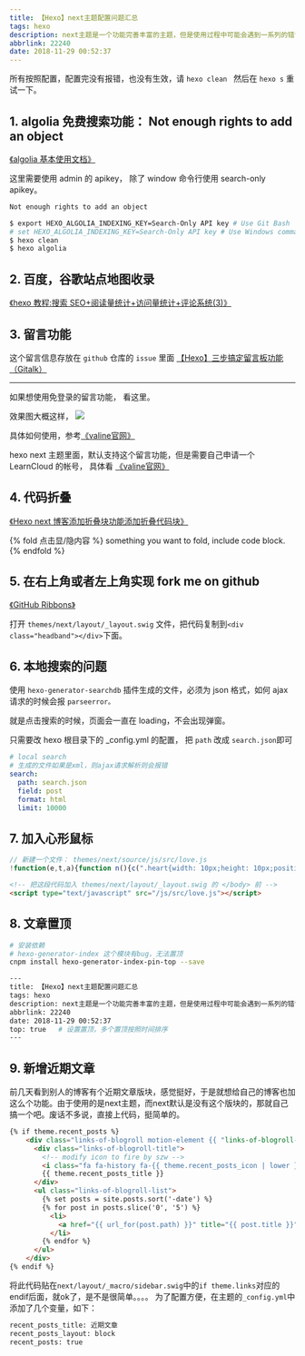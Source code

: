 ```yaml
---
title: 【Hexo】next主题配置问题汇总
tags: hexo
description: next主题是一个功能完善丰富的主题，但是使用过程中可能会遇到一系列的错误，这里记录汇总下。
abbrlink: 22240
date: 2018-11-29 00:52:37
---
```



所有按照配置，配置完没有报错，也没有生效，请 `hexo clean ` 然后在 `hexo s` 重试一下。

## 1. algolia 免费搜索功能： Not enough rights to add an object

[《algolia 基本使用文档》](https://github.com/theme-next/hexo-theme-next/blob/master/docs/ALGOLIA-SEARCH.md)

这里需要使用 admin 的 apikey， 除了 window 命令行使用 search-only apikey。

```bash
Not enough rights to add an object

$ export HEXO_ALGOLIA_INDEXING_KEY=Search-Only API key # Use Git Bash
# set HEXO_ALGOLIA_INDEXING_KEY=Search-Only API key # Use Windows command line
$ hexo clean
$ hexo algolia

```

## 2. 百度，谷歌站点地图收录

[《hexo 教程:搜索 SEO+阅读量统计+访问量统计+评论系统(3)》](http://fangzh.top/2018/2018090918/)

## 3. 留言功能

这个留言信息存放在 `github` 仓库的 `issue` 里面
[【Hexo】三步搞定留言板功能（Gitalk）](http://www.izhongxia.com/posts/41249.html)

---

如果想使用免登录的留言功能， 看这里。

效果图大概这样，
![](http://static.izhongxia.com/pictures/479553aa-62b9-411b-94fd-bbcbda204c42.jpeg)

具体如何使用，参考[《valine官网》](https://valine.js.org/quickstart.html)

hexo next 主题里面，默认支持这个留言功能，但是需要自己申请一个 LearnCloud 的帐号， 具体看 [《valine官网》](https://valine.js.org/quickstart.html)

## 4. 代码折叠

[《Hexo next 博客添加折叠块功能添加折叠代码块》](https://blog.rmiao.top/hexo-fold-block/)

{% fold 点击显/隐内容 %}
something you want to fold, include code block.
{% endfold %}

## 5. 在右上角或者左上角实现 fork me on github

[《GitHub Ribbons》](https://blog.github.com/2008-12-19-github-ribbons/)

打开 `themes/next/layout/_layout.swig` 文件，把代码复制到`<div class="headband"></div>`下面。

## 6. 本地搜索的问题

使用 `hexo-generator-searchdb` 插件生成的文件，必须为 json 格式，如何 ajax 请求的时候会报 `parseerror。`

就是点击搜索的时候，页面会一直在 loading，不会出现弹窗。

只需要改 hexo 根目录下的 \_config.yml 的配置， 把 `path` 改成 `search.json`即可

```yaml
# local search
# 生成的文件如果是xml，则ajax请求解析则会报错
search:
  path: search.json
  field: post
  format: html
  limit: 10000
```

## 7. 加入心形鼠标

```js
// 新建一个文件： themes/next/source/js/src/love.js
!function(e,t,a){function n(){c(".heart{width: 10px;height: 10px;position: fixed;background: #f00;transform: rotate(45deg);-webkit-transform: rotate(45deg);-moz-transform: rotate(45deg);}.heart:after,.heart:before{content: '';width: inherit;height: inherit;background: inherit;border-radius: 50%;-webkit-border-radius: 50%;-moz-border-radius: 50%;position: fixed;}.heart:after{top: -5px;}.heart:before{left: -5px;}"),o(),r()}function r(){for(var e=0;e<d.length;e++)d[e].alpha<=0?(t.body.removeChild(d[e].el),d.splice(e,1)):(d[e].y--,d[e].scale+=.004,d[e].alpha-=.013,d[e].el.style.cssText="left:"+d[e].x+"px;top:"+d[e].y+"px;opacity:"+d[e].alpha+";transform:scale("+d[e].scale+","+d[e].scale+") rotate(45deg);background:"+d[e].color+";z-index:99999");requestAnimationFrame(r)}function o(){var t="function"==typeof e.onclick&&e.onclick;e.onclick=function(e){t&&t(),i(e)}}function i(e){var a=t.createElement("div");a.className="heart",d.push({el:a,x:e.clientX-5,y:e.clientY-5,scale:1,alpha:1,color:s()}),t.body.appendChild(a)}function c(e){var a=t.createElement("style");a.type="text/css";try{a.appendChild(t.createTextNode(e))}catch(t){a.styleSheet.cssText=e}t.getElementsByTagName("head")[0].appendChild(a)}function s(){return"rgb("+~~(255*Math.random())+","+~~(255*Math.random())+","+~~(255*Math.random())+")"}var d=[];e.requestAnimationFrame=function(){return e.requestAnimationFrame||e.webkitRequestAnimationFrame||e.mozRequestAnimationFrame||e.oRequestAnimationFrame||e.msRequestAnimationFrame||function(e){setTimeout(e,1e3/60)}}(),n()}(window,document);

```

```html
<!-- 把这段代码加入 themes/next/layout/_layout.swig 的 </body> 前 -->
<script type="text/javascript" src="/js/src/love.js"></script>
```

## 8. 文章置顶

```bash
# 安装依赖
# hexo-generator-index 这个模块有bug，无法置顶
cnpm install hexo-generator-index-pin-top --save

---
title: 【Hexo】next主题配置问题汇总
tags: hexo
description: next主题是一个功能完善丰富的主题，但是使用过程中可能会遇到一系列的错误，这里记录汇总下。
abbrlink: 22240
date: 2018-11-29 00:52:37
top: true   # 设置置顶，多个置顶按照时间排序
---

```


## 9. 新增近期文章

前几天看到别人的博客有个近期文章版块，感觉挺好，于是就想给自己的博客也加这么个功能。由于使用的是next主题，而next默认是没有这个版块的，那就自己搞一个吧。废话不多说，直接上代码，挺简单的。

```html
{% if theme.recent_posts %}
    <div class="links-of-blogroll motion-element {{ "links-of-blogroll-" + theme.recent_posts_layout  }}">
      <div class="links-of-blogroll-title">
        <!-- modify icon to fire by szw -->
        <i class="fa fa-history fa-{{ theme.recent_posts_icon | lower }}" aria-hidden="true"></i>
        {{ theme.recent_posts_title }}
      </div>
      <ul class="links-of-blogroll-list">
        {% set posts = site.posts.sort('-date') %}
        {% for post in posts.slice('0', '5') %}
          <li>
            <a href="{{ url_for(post.path) }}" title="{{ post.title }}" target="_blank">{{ post.title }}</a>
          </li>
        {% endfor %}
      </ul>
    </div>
{% endif %}
```

将此代码贴在`next/layout/_macro/sidebar.swig`中的`if theme.links`对应的endif后面，就ok了，是不是很简单。。。。
为了配置方便，在主题的`_config.yml`中添加了几个变量，如下：
```bash
recent_posts_title: 近期文章
recent_posts_layout: block
recent_posts: true
```